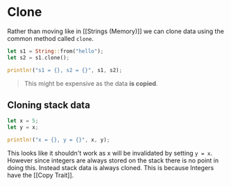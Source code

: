 # Clone
Rather than moving like in [[Strings (Memory)]] we can clone data using the common method called `clone`. 
```rust
let s1 = String::from("hello");
let s2 = s1.clone();

println!("s1 = {}, s2 = {}", s1, s2);
```
> This might be expensive as the data **is copied**.

## Cloning stack data
```rust
let x = 5;
let y = x;

println!("x = {}, y = {}", x, y);
```
This looks like it shouldn't work as x will be invalidated by setting `y = x`. However since integers are always stored on the stack there is no point in doing this. Instead stack data is always cloned. This is because Integers have the [[Copy Trait]]. 